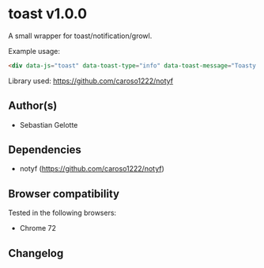 # toast v1.0.0

A small wrapper for toast/notification/growl.

Example usage:
```html
<div data-js="toast" data-toast-type="info" data-toast-message="Toasty message!">Click me!</div>
```

Library used: https://github.com/caroso1222/notyf

## Author(s)

- Sebastian Gelotte

## Dependencies

- notyf (https://github.com/caroso1222/notyf)

## Browser compatibility

Tested in the following browsers:

- Chrome 72

## Changelog

